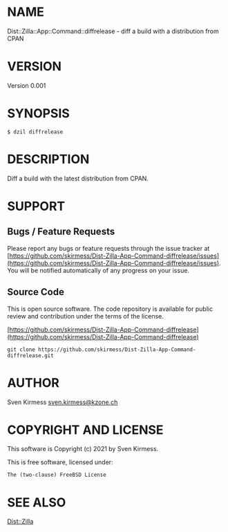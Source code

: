 # NAME

Dist::Zilla::App::Command::diffrelease - diff a build with a distribution from CPAN

# VERSION

Version 0.001

# SYNOPSIS

    $ dzil diffrelease

# DESCRIPTION

Diff a build with the latest distribution from CPAN.

# SUPPORT

## Bugs / Feature Requests

Please report any bugs or feature requests through the issue tracker
at [https://github.com/skirmess/Dist-Zilla-App-Command-diffrelease/issues](https://github.com/skirmess/Dist-Zilla-App-Command-diffrelease/issues).
You will be notified automatically of any progress on your issue.

## Source Code

This is open source software. The code repository is available for
public review and contribution under the terms of the license.

[https://github.com/skirmess/Dist-Zilla-App-Command-diffrelease](https://github.com/skirmess/Dist-Zilla-App-Command-diffrelease)

    git clone https://github.com/skirmess/Dist-Zilla-App-Command-diffrelease.git

# AUTHOR

Sven Kirmess <sven.kirmess@kzone.ch>

# COPYRIGHT AND LICENSE

This software is Copyright (c) 2021 by Sven Kirmess.

This is free software, licensed under:

    The (two-clause) FreeBSD License

# SEE ALSO

[Dist::Zilla](https://metacpan.org/pod/Dist::Zilla)
